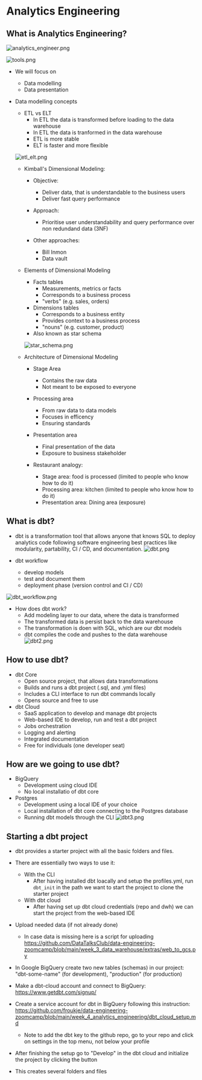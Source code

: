 # Analytics Engineering

## What is Analytics Engineering?

![analytics_engineer.png](analytics_engineer.png)

![tools.png](tools.png)

* We will focus on
	* Data modelling
	* Data presentation

* Data modelling concepts
	* ETL vs ELT
		* In ETL the data is transformed before loading to the data warehouse
		* In ETL the data is tranformed in the data warehouse
		* ETL is more stable
		* ELT is faster and more flexible

	![etl_elt.png](etl_elt.png)

	* Kimball's Dimensional Modeling:
		* Objective:
			* Deliver data, that is understandable to the business users
			* Deliver fast query performance

		* Approach:
			* Prioritise user understandability and query performance over non redundand data (3NF)
		* Other approaches:
			* Bill Inmon
			* Data vault
	* Elements of Dimensional Modeling
		* Facts tables
			* Measurements, metrics or facts
			* Corresponds to a business process
			* "verbs" (e.g. sales, orders)
		* Dimensions tables
			* Corresponds to a business entity
			* Provides context to a business process
			* "nouns" (e.g. customer, product)
		* Also known as star schema
	
		![star_schema.png](star_schema.png)

	* Architecture of Dimensional Modeling
		* Stage Area
			* Contains the raw data
			* Not meant to be exposed to everyone
		
		* Processing area
			* From raw data to data models
			* Focuses in efficency
			* Ensuring standards
		
		* Presentation area
			* Final presentation of the data
			* Exposure to business stakeholder

		* Restaurant analogy:
			* Stage area: food is processed (limited to people who know how to do it)
			* Processing area: kitchen (limited to people who know how to do it)
			* Presentation area: Dining area (exposure)

## What is dbt?

* dbt is a transformation tool that allows anyone that knows SQL to deploy analytics code following software engineering best practices like modularity, partability, CI / CD, and documentation.
![dbt.png](dbt.png)

* dbt workflow
	* develop models
	* test and document them
	* deployment phase (version control and CI / CD)

![dbt_workflow.png](dbt_workflow.png)

* How does dbt work?	
	* Add modeling layer to our data, where the data is transformed
	* The transformed data is persist back to the data warehouse
	* The transformation is doen with SQL, which are our dbt models
	* dbt compiles the code and pushes to the data warehouse
	![dbt2.png](dbt2.png)

## How to use dbt?

* dbt Core
	* Open source project, that allows data transformations
	* Builds and runs a dbt project (.sql, and .yml files)
	* Includes a CLI interface to run dbt commands locally
	* Opens source and free to use
* dbt Cloud
	* SaaS application to develop and manage dbt projects
	* Web-based IDE to develop, run and test a dbt project
	* Jobs orchestration
	* Logging and alerting
	* Integrated documentation 
	* Free for individuals (one developer seat)

## How are we going to use dbt?

* BigQuery
	* Development using cloud IDE
	* No local installatio of dbt core
* Postgres
	* Development using a local IDE of your choice
	* Local installation of dbt core connecting to the Postgres database
	* Running dbt models through the CLI
	![dbt3.png](dbt3.png)

## Starting a dbt project
* dbt provides a starter project with all the basic folders and files.
* There are essentially two ways to use it:
	* With the CLI
		* After having installed dbt loacally and setup the profiles.yml, run ```dbt_init``` in the path we want to start the project to clone the starter project
	* With dbt cloud
		* After having set up dbt cloud credentials (repo and dwh) we can start the project from the web-based IDE
			
* Upload needed data (if not already done)
	* In case data is missing here is a script for uploading https://github.com/DataTalksClub/data-engineering-zoomcamp/blob/main/week_3_data_warehouse/extras/web_to_gcs.py
* In Google BigQuery create two new tables (schemas) in our project: "dbt-some-name" (for development), "production" (for production)
* Make a dbt-cloud account and connect to BigQuery: https://www.getdbt.com/signup/
* Create a service account for dbt in BigQuery following this instruction: https://github.com/froukje/data-engineering-zoomcamp/blob/main/week_4_analytics_engineering/dbt_cloud_setup.md
	* Note to add the dbt key to the github repo, go to your repo and click on settings in the top menu, not below your profile
* After finishing the setup go to "Develop" in the dbt cloud and initialize the project by clicking the button
* This creates several folders and files


